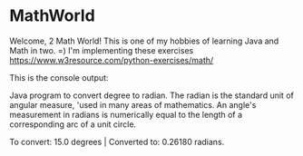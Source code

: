 # MathWorld

Welcome, 2 Math World! This is one of my hobbies of learning Java and Math in two. =)
I'm implementing these exercises https://www.w3resource.com/python-exercises/math/

This is the console output:

Java program to convert degree to radian. The radian is the standard unit of angular measure, 'used in many areas of mathematics.
An angle's measurement in radians is numerically equal to the length of a corresponding arc of a unit circle.

To convert: 15.0 degrees | Converted to: 0.26180 radians.

